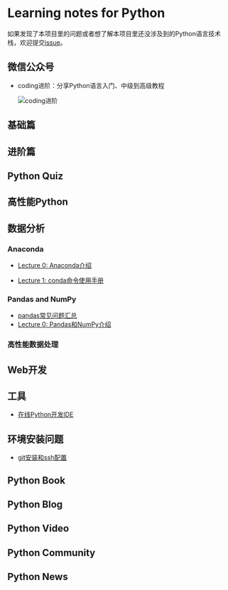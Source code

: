 # Learning notes for Python

如果发现了本项目里的问题或者想了解本项目里还没涉及到的Python语言技术栈，欢迎提交[issue](https://github.com/jincheng9/python_tutorial/issues/new)。

## 微信公众号

* coding进阶：分享Python语言入门、中级到高级教程

  ![coding进阶](./workspace/img/wechat.png)

## 基础篇

## 进阶篇

## Python Quiz

## 高性能Python

## 数据分析

### Anaconda

* [Lecture 0: Anaconda介绍](./workspace/data_science/anaconda/0_intro.md)

* [Lecture 1: conda命令使用手册](./workspace/data_science/anaconda/1_cmd.md)

### Pandas and NumPy

* [pandas常见问题汇总](./workspace/data_science/pandas/faq.md)
* [Lecture 0: Pandas和NumPy介绍](./workspace/data_science/pandas/0_intro.md)

### 高性能数据处理

## Web开发

## 工具

* [在线Python开发IDE](https://www.online-ide.com/)

## 环境安装问题

* [git安装和ssh配置](./workspace/env/git.md)

## Python Book

## Python Blog

## Python Video

## Python Community

## Python News
